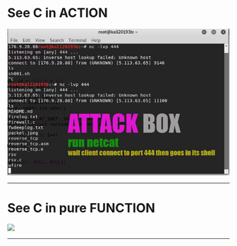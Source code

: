 <h1>See C in ACTION</h1>
<a href="https://raw.githubusercontent.com/dewebdes/bismil" />
<img src="https://raw.githubusercontent.com/dewebdes/bismil/master/1.jpeg" />
</a>
<hr>
<h1>See C in pure FUNCTION</h1>
<a href="https://github.com/dewebdes/bismil" />
<img src="https://github.com/dewebdes/Iranian-Cyber-Army/blob/master/c/tcb/MOON.jpeg" />
</a>
<hr>
